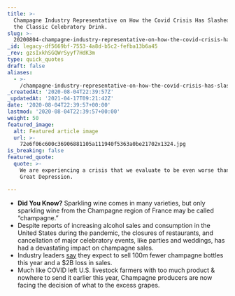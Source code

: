```yaml
---
title: >-
  Champagne Industry Representative on How the Covid Crisis Has Slashed Sales of
  the Classic Celebratory Drink.
slug: >-
  20200804-champagne-industry-representative-on-how-the-covid-crisis-has-slashed-sales-of-the-classic-celebratory-drink
_id: legacy-df5669bf-7553-4a8d-b5c2-fefba13b6a45
_rev: gzsIxkhSGQWrSyyf7HdK3m
type: quick_quotes
draft: false
aliases:
  - >-
    /champagne-industry-representative-on-how-the-covid-crisis-has-slashed-sales-of-the-classic-celebratory-drink/
_createdAt: '2020-08-04T22:39:57Z'
_updatedAt: '2021-04-17T09:21:42Z'
date: '2020-08-04T22:39:57+00:00'
lastmod: '2020-08-04T22:39:57+00:00'
weight: 50
featured_image:
  alt: Featured article image
  url: >-
    72e6f06c600c36906881105a111940f5363a0be21702x1324.jpg
is_breaking: false
featured_quote:
  quote: >-
    We are experiencing a crisis that we evaluate to be even worse than the
    Great Depression.

---
```

* **Did You Know?** Sparkling wine comes in many varieties, but only sparkling wine from the Champagne region of France may be called “champagne.”
* Despite reports of increasing alcohol sales and consumption in the United States during the pandemic, the closures of restaurants, and cancellation of major celebratory events, like parties and weddings, has had a devastating impact on champagne sales.
* Industry leaders [say](https://apnews.com/3a34b8e8c7781334a0bf517645c7ce5e) they expect to sell 100m fewer champagne bottles this year and a $2B loss in sales.
* Much like COVID left U.S. livestock farmers with too much product & nowhere to send it earlier this year, Champagne producers are now facing the decision of what to the excess grapes.